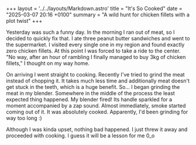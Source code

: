 +++
layout = '../../layouts/Markdown.astro'
title = "It's So Cooked"
date = "2025-03-07 20:16 +0100"
summary = "A wild hunt for chicken fillets with a plot twist"
+++

Yesterday was such a funny day. In the morning I ran out of meat, so I decided to quickly fix that. I ate three peanut butter sandwiches and went to the supermarket. I visited every single one in my region and found exactly zero chicken fillets. At this point I was forced to take a ride to the center. "No way, after an hour of rambling I finally managed to buy 3kg of chicken fillets," I thought on my way home.

On arriving I went straight to cooking. Recently I've tried to grind the meat instead of chopping it. It takes much less time and additionally meat doesn't get stuck in the teeth, which is a huge benefit. So... I began grinding the meat in my blender. Somewhere in the middle of the process the least expected thing happened. My blender fired! Its handle sparkled for a moment accompanied by a zap sound. Almost immediately, smoke started coming out of it. It was absolutely cooked. Apparently, I'd been grinding for way too long :)

Although I was kinda upset, nothing bad happened. I just threw it away and proceeded with cooking. I guess it will be a lesson for me 0_o